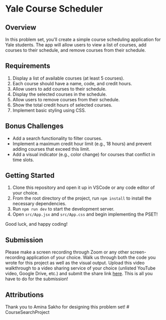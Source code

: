 # Yale Course Scheduler

## Overview
In this problem set, you'll create a simple course scheduling application for Yale students. The app will allow users to view a list of courses, add courses to their schedule, and remove courses from their schedule.

## Requirements
1. Display a list of available courses (at least 5 courses).
2. Each course should have a name, code, and credit hours.
3. Allow users to add courses to their schedule.
4. Display the selected courses in the schedule.
5. Allow users to remove courses from their schedule.
6. Show the total credit hours of selected courses.
7. Implement basic styling using CSS.

## Bonus Challenges
- Add a search functionality to filter courses.
- Implement a maximum credit hour limit (e.g., 18 hours) and prevent adding courses that exceed this limit.
- Add a visual indicator (e.g., color change) for courses that conflict in time slots.

## Getting Started
1. Clone this repository and open it up in VSCode or any code editor of your choice.
2. From the root directory of the project, run `npm install` to install the necessary dependencies.
3. Run `npm run dev` to start the development server.
4. Open `src/App.jsx` and `src/App.css` and begin implementing the PSET!

Good luck, and happy coding!

## Submission

Please make a screen recording through Zoom or any other screen-recording application of your choice. Walk us through both the code you wrote for this project as well as the visual output. Upload this video walkthrough to a video sharing service of your choice (unlisted YouTube video, Google Drive, etc.) and submit the share link [here](https://docs.google.com/forms/d/e/1FAIpQLSe3ePU2EQoyexJ3bfxLhqkjM-Hhm3D93Rehw1_28q9jRZnCsA/viewform?usp=sf_link). This is all you have to do for the submission!

## Attributions

Thank you to Amina Sakho for designing this problem set!
#   C o u r s e S e a r c h P r o j e c t  
 